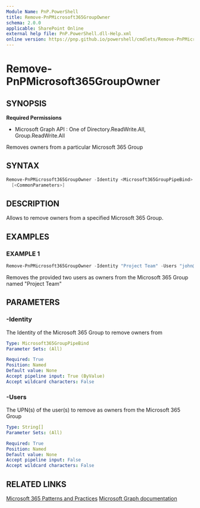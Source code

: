 ```yaml
---
Module Name: PnP.PowerShell
title: Remove-PnPMicrosoft365GroupOwner
schema: 2.0.0
applicable: SharePoint Online
external help file: PnP.PowerShell.dll-Help.xml
online version: https://pnp.github.io/powershell/cmdlets/Remove-PnPMicrosoft365GroupOwner.html
---
```

 
# Remove-PnPMicrosoft365GroupOwner

## SYNOPSIS

**Required Permissions**

  * Microsoft Graph API : One of Directory.ReadWrite.All, Group.ReadWrite.All

Removes owners from a particular Microsoft 365 Group

## SYNTAX

```powershell
Remove-PnPMicrosoft365GroupOwner -Identity <Microsoft365GroupPipeBind> -Users <String[]>
  [<CommonParameters>]
```

## DESCRIPTION

Allows to remove owners from a specified Microsoft 365 Group.

## EXAMPLES

### EXAMPLE 1
```powershell
Remove-PnPMicrosoft365GroupOwner -Identity "Project Team" -Users "john@contoso.onmicrosoft.com","jane@contoso.onmicrosoft.com"
```

Removes the provided two users as owners from the Microsoft 365 Group named "Project Team"

## PARAMETERS

### -Identity
The Identity of the Microsoft 365 Group to remove owners from

```yaml
Type: Microsoft365GroupPipeBind
Parameter Sets: (All)

Required: True
Position: Named
Default value: None
Accept pipeline input: True (ByValue)
Accept wildcard characters: False
```

### -Users
The UPN(s) of the user(s) to remove as owners from the Microsoft 365 Group

```yaml
Type: String[]
Parameter Sets: (All)

Required: True
Position: Named
Default value: None
Accept pipeline input: False
Accept wildcard characters: False
```

## RELATED LINKS

[Microsoft 365 Patterns and Practices](https://aka.ms/m365pnp)
[Microsoft Graph documentation](https://learn.microsoft.com/graph/api/group-delete-owners)